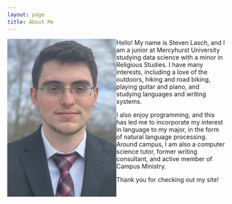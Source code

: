```yaml
---
layout: page
title: About Me
---
```

<img align="left" src="https://raw.githubusercontent.com/s-lasch/s-lasch.github.io/main/images/profile_pic.jpg"  width="50%" height="50%">

Hello! My name is Steven Lasch, and I am a junior at Mercyhurst University studying data science with a minor in Religious Studies. I have many interests, including a love of the outdoors, hiking and road biking, playing guitar and piano, and studying languages and writing systems. 

I also enjoy programming, and this has led me to incorporate my interest in language to my major, in the form of natural language processing. Around campus, I am also a computer science tutor, former writing consultant, and active member of Campus Ministry. 

Thank you for checking out my site!
